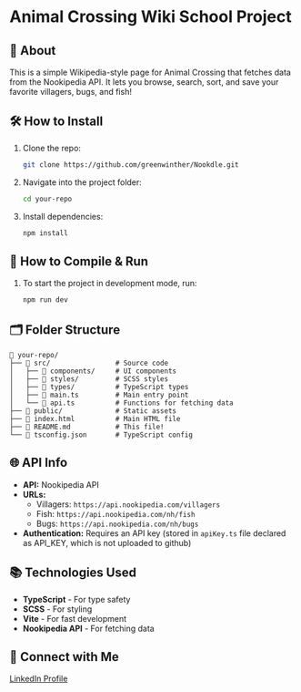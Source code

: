 # Animal Crossing Wiki School Project

## 📌 About
This is a simple Wikipedia-style page for Animal Crossing that fetches data from the Nookipedia API. It lets you browse, search, sort, and save your favorite villagers, bugs, and fish!

## 🛠 How to Install
1. Clone the repo:
   ```sh
   git clone https://github.com/greenwinther/Nookdle.git
   ```
2. Navigate into the project folder:
   ```sh
   cd your-repo
   ```
3. Install dependencies:
   ```sh
   npm install
   ```

## 🚀 How to Compile & Run
1. To start the project in development mode, run:
   ```sh
   npm run dev
   ```

## 🗂 Folder Structure
```
📁 your-repo/
├── 📁 src/                # Source code
│   ├── 📁 components/     # UI components
│   ├── 📁 styles/         # SCSS styles
│   ├── 📁 types/          # TypeScript types
│   ├── 📄 main.ts         # Main entry point
│   └── 📄 api.ts          # Functions for fetching data
├── 📁 public/             # Static assets
├── 📄 index.html          # Main HTML file
├── 📄 README.md           # This file!
└── 📄 tsconfig.json       # TypeScript config
```

## 🌐 API Info
- **API:** Nookipedia API
- **URLs:**
  - Villagers: `https://api.nookipedia.com/villagers`  
  - Fish: `https://api.nookipedia.com/nh/fish`  
  - Bugs: `https://api.nookipedia.com/nh/bugs`
- **Authentication:** Requires an API key (stored in `apiKey.ts` file declared as API_KEY, which is not uploaded to github)

## 📚 Technologies Used
- **TypeScript** - For type safety
- **SCSS** - For styling
- **Vite** - For fast development
- **Nookipedia API** - For fetching data

## 🔗 Connect with Me
[LinkedIn Profile](https://www.linkedin.com/in/dennis-gren-winther/)

